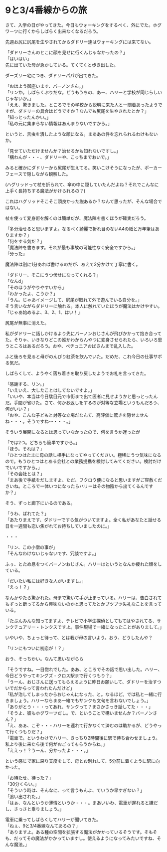 # 9と3/4番線からの旅

さて、入学の日がやってきた。今日もウォーキングをするべく、外にでた。ホグワーツに行くからしばらく出来なくなるだろう。

先週お尻に尻尾を生やされてからダドリー達はウォーキングには来てない。

「ダドリーさんのとこに顔を見せに行くんじゃなかったの？」  
「はいはい」  
先に出ていた母が急かしている。てくてくと歩き出した。

ダーズリー宅につき、ダドリーパパが出てきた。

「おはよう御座います、バーノンさん。」  
「リンか。しばらくぶりだな。どうもうちの、あー、ハリーと学校が同じらしいじゃないか。」  
「ええ、驚きました。ところでその学校から説明に来た人と一悶着あったようですが、ダドリーの具合はどうですか？なんでも尻尾を生やされたとか？」  
「知っとったんかい。」  
「私の元に集まらない情報はあんまりないですから。」

というと、苦虫を潰したような顔になる。まああの件を忘れられるわけもないか。

「見せていただけませんか？治せるかも知れないですし。」  
「構わんが・・・、ダドリーや、こっちまでおいで。」

みると確かにダドリーから尻尾が生えてる。笑いこけそうになったが、ポーカーフェースで隠しながら観察した。

(ハグリッドって杖を折られて、傘の中に隠していたんだよね？それでこんなに上手く長持ちする魔法がかけられるの？)

これはハグリッドそこそこ頭良かった説あるか？なんて思ったが、そんな場合ではない。

杖を使って変身術を解くのは簡単だが、魔法陣を書くほうが確実だろう。

「多分治せると思いますよ。なるべく綺麗で折れ目のないA4の紙と万年筆はありますか？」  
「何をする気だ？」  
「魔法陣を書きます。それが最も事故の可能性なく安全ですから。」  
「分った」

魔法陣は別に1分あれば書けるのだが、あえて2分かけて丁寧に書く。

「ダドリー、そこにうつ伏せになってくれる？」  
「なんd」  
「そのほうがやりやすいから」  
「わかったよ、こうか？」  
「うん。じゃあイメージして、尻尾が取れて外で遊んでいる自分を。」  
そう言いながらダドリーに触れる。本人に触れていたほうが魔法はかけやすい。  
「じゃあ始めるよ、3、2、1、はい！」

尻尾が無事に消えた。

私がダドリーに話しかけるより先にバーノンおじさんが飛びかかって抱き合ってた。そりゃ、いきなりどこの誰かわからんやつに変身させられたら、いろいろ思うところはあるだろう。おや、ペチュニアおばさんまで乱入した。

ふと後ろを見ると母がのんびり紅茶を飲んでいた。だめだ、これ今日の仕事サボる気だ。

しばらくして、ようやく落ち着きを取り戻したようでお礼を言ってきた。

「感謝する、リン。」  
「いえいえ、大したことはしてないですよ。」  
「いいや、本当は今日駄目元で市街まで出て医者に見せようかと思っとったんだ。手間が省けた。さて、何かお返しをするのが対等な立場というもんだろう、何がいい？」  
「おや、こんな子どもと対等な立場だなんて、高評価に驚きを隠せませんね・・・。そうですね〜・・・。」

そういう展開になるとは思っていなかったので、何を言うか迷ったが

「では2つ。どちらも簡単ですから。」  
「ほう。それは？」  
「ひとつはたまに母の話し相手になってやってください。極稀にうつ気味になるので。もうひとつはとある会社との業務提携を検討してみてください。検討だけでいいですから。」  
「その会社とは？」  
「まあ後で手紙をだしますよ、ただ、フクロウ便になると思いますがご容赦くださいね。ところで一体いつになったらハリーはその物陰から出てくるんですか？」

そう、ずっと廊下にいるのである。

「うわ、ばれてた？」  
「あたりまえです、ダドリーですら気がついてますよ。全く私があなたと話せる日を一週間も恋い焦がれてお待ちしていましたのに。」

・・・

「リン、この小僧の事が」  
「そんなわけないじゃないです、冗談ですよ。」

ふぅ、とため息をつくバーノンおじさん。ハリーはというとなんか疲れた顔をしている。

「だいたい私には好きな人がいますし。」  
「えっ！？」

なんかやたら驚かれた。母まで驚いて手が止まっている。ハリーは、告白されてもずっと断ってるから興味ないのかと思ってたとかブツブツ失礼なことを言っている。

「たぶんみんな知ってますよ、テレビで小学生探偵としてもてはやされてる、サンクチュアリー・トンクスですよ。事件現場で一緒になったことがありまして。」

いやいや、ちょっと待って、とは我が母の言いよう。おう、どうしたんや？

「リンにもついに初恋が！？」

おう、そっちかい。なんて思いながらら

「そうですね。一目惚れでした。ああ、ところでその話で思い出した。ハリー、今日どうやってキングズ・クロス駅まで行くつもり？」  
「うーん、おじさんに送ってもらえるように昨日お願いして、ダドリーを治すついでだからって言われたんだけど」  
「私が治してしまったからおじゃんになった、と。なるほど。では私と一緒に行きましょう。ハリーならまあ一緒でもサンクも文句を言わないでしょう。」  
「ありがとう・・・ってあれ、サンクって？まさかさっき話してた・・・」  
「そうよ、彼もホグワーツだし。で、ということで構いませんか？バーノンさん？」  
「え、あぁ、こぞ・・・ハリーを連れて行かなくて済むのは助かるが、どうやって行くつもりだ？」  
「電車で。というわけでハリー、きっちり2時間後に駅で待ち合わせましょう。私より後に来たら後で何がおごってもらうからね。」  
「ええっ！？うーん、分かったよ・・・。」

という感じで家に戻り支度をして、母とお別れして、5分前に着くように駅に向かった。

「お待たせ、待った？」  
「30分くらい。」  
「そういう時は、そんなに、って言うもんよ、ていうか早すぎない？」  
「追い出された。」  
「はぁ、なんというか薄情というか・・・。まあいいわ、電車が遅れると嫌だし、さっさと乗りましょう。」

電車に乗ってしばらくしてハリーが聞いてきた。  
「ねぇ、9と3/4番線なんてあるの？」  
「ありますよ。ある種の空間を拡張する魔法がかかっているそうです。そもそも、だってその魔法がかかっていますし。使えるようになってみたいですね、そんな魔法。」
